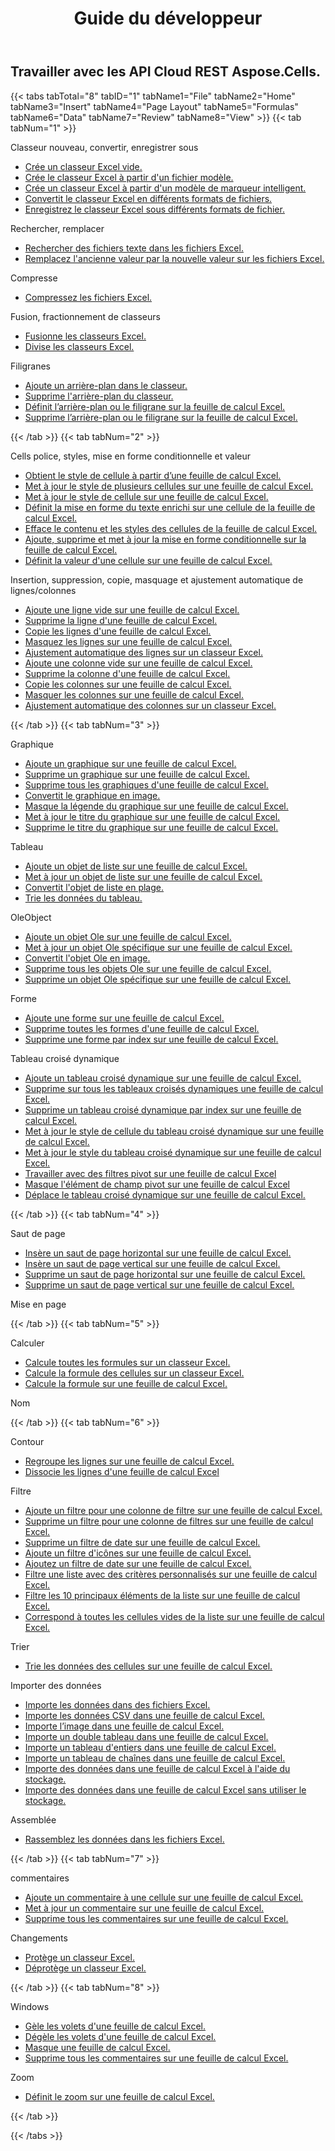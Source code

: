 ﻿---
title: Guide du développeur
second_title: Aspose.Cells Cloud Documen
type: docs
url: /fr/developer-guide/
aliases: [/developer-guide/v3.0/,/developer-guide-v3.0/]
keywords: How to use Aspose.Cells Cloud REST APIs. Office Excel 2013,  Office Excel 2016,  Office Excel 2019，office Excel 365
description: Ce guide du développeur décrit des scénarios pratiques et des conseils pour vous aider à utiliser des fonctionnalités spécifiques du Aspose.Cells for .NET, à obtenir une certaine apparence de document Excel ou à rendre possible un cas d'utilisation.
weight: 20
---
## Travailler avec les API Cloud REST Aspose.Cells.

{{< tabs tabTotal="8" tabID="1" tabName1="File" tabName2="Home" tabName3="Insert" tabName4="Page Layout" tabName5="Formulas" tabName6="Data" tabName7="Review" tabName8="View" >}}
{{< tab tabNum="1" >}}
<div class="row">
    <div class="col-md-6">
        <p>Classeur nouveau, convertir, enregistrer sous</p>
        <ul>
            <li><a href="/cells/fr/create-an-empty-excel-workbook/">Crée un classeur Excel vide.</a></li>
            <li><a href="/cells/fr/create-excel-workbook-from-a-template-file/">Crée le classeur Excel à partir d'un fichier modèle.</a></li>
            <li><a href="/cells/fr/create-excel-workbook-from-a-smartmarker-template/">Crée un classeur Excel à partir d'un modèle de marqueur intelligent.</a></li>
            <li><a href="/cells/fr/convert/">Convertit le classeur Excel en différents formats de fichiers.</a></li>
            <li><a href="/cells/fr/saveas-other-formats/">Enregistrez le classeur Excel sous différents formats de fichier.</a></li>
        </ul>
        <p>Rechercher, remplacer</p>
        <ul>
            <li><a href="/cells/fr/search/">Rechercher des fichiers texte dans les fichiers Excel.</a></li>
            <li><a href="/cells/fr/replace/">Remplacez l'ancienne valeur par la nouvelle valeur sur les fichiers Excel.</a></li>
        </ul>
        <p>Compresse</p>
        <ul>
            <li><a href="/cells/fr/compress/">Compressez les fichiers Excel.</a></li>
        </ul>
    </div>
    <div class="col-md-6">
        <p>Fusion, fractionnement de classeurs</p>
        <ul>
            <li><a href="/cells/fr/merge/">Fusionne les classeurs Excel.</a></li>
            <li><a href="/cells/fr/split/">Divise les classeurs Excel.</a></li>
        </ul>
        <p>Filigranes</p>
        <ul>
            <li><a href="/cells/fr/add-background-in-workbook/">Ajoute un arrière-plan dans le classeur.</a></li>
            <li><a href="/cells/fr/delete-background-in-workbook/">Supprime l'arrière-plan du classeur.</a></li>
            <li><a href="/cells/fr/set-background-or-watermark-for-excel-worksheet/">Définit l’arrière-plan ou le filigrane sur la feuille de calcul Excel.</a></li>
            <li><a href="/cells/fr/delete-background-or-watermark-of-excel-worksheet/">Supprime l’arrière-plan ou le filigrane sur la feuille de calcul Excel.</a></li>
        </ul>
    </div>
</div>
{{< /tab >}}
{{< tab tabNum="2" >}}
<div class="row">
    <div class="col-md-6">
        <p>Cells police, styles, mise en forme conditionnelle et valeur</p>
        <ul>
            <li><a href="/cells/fr/get-cell-style-from-a-worksheet/">Obtient le style de cellule à partir d’une feuille de calcul Excel.</a></li>
            <li><a href="/cells/fr/update-multiple-cells-style/">Met à jour le style de plusieurs cellules sur une feuille de calcul Excel.</a></li>
            <li><a href="/cells/fr/change-cell-style-in-excel-worksheet/">Met à jour le style de cellule sur une feuille de calcul Excel.</a></li>
            <li><a href="/cells/fr/apply-rich-text-formatting-to-a-cell/">Définit la mise en forme du texte enrichi sur une cellule de la feuille de calcul Excel.</a></li>
            <li><a href="/cells/fr/clear-contents-and-styles-of-cells-in-excel-worksheet/">Efface le contenu et les styles des cellules de la feuille de calcul Excel.</a></li>
            <li><a href="/cells/fr/working-with-conditional-formatting/">Ajoute, supprime et met à jour la mise en forme conditionnelle sur la feuille de calcul Excel.</a></li>
            <li><a href="/cells/fr/set-value-of-a-cell-in-a-worksheet/">Définit la valeur d'une cellule sur une feuille de calcul Excel.</a></li>
        </ul>
    </div>
    <div class="col-md-6">
        <p>Insertion, suppression, copie, masquage et ajustement automatique de lignes/colonnes</p>
        <ul>
            <li><a href="/cells/fr/add-an-empty-row-in-a-worksheet/">Ajoute une ligne vide sur une feuille de calcul Excel.</a></li>
            <li><a href="/cells/fr/delete-row-from-a-worksheet/">Supprime la ligne d'une feuille de calcul Excel.</a></li>
            <li><a href="/cells/fr/copy-rows-in-excel-worksheet/">Copie les lignes d'une feuille de calcul Excel.</a></li>
            <li><a href="/cells/fr/hide-rows-in-excel-worksheet/">Masquez les lignes sur une feuille de calcul Excel.</a></li>
            <li><a href="/cells/fr/auto-fit-rows-in-excel-workbooks/">Ajustement automatique des lignes sur un classeur Excel.</a></li>
            <li><a href="/cells/fr/columns/add/">Ajoute une colonne vide sur une feuille de calcul Excel.</a></li>
            <li><a href="/cells/fr/columns/delete/">Supprime la colonne d'une feuille de calcul Excel.</a></li>
            <li><a href="/cells/fr/columns/copy/">Copie les colonnes sur une feuille de calcul Excel.</a></li>
            <li><a href="/cells/fr/columns/hide/">Masquer les colonnes sur une feuille de calcul Excel.</a></li>
            <li><a href="/cells/fr/columns/autofit/">Ajustement automatique des colonnes sur un classeur Excel.</a></li>
        </ul>
    </div>
</div>
{{< /tab >}}
{{< tab tabNum="3" >}}
<div class="row">
    <div class="col-md-6">
        <p>Graphique</p>
        <ul>
            <li><a href="/cells/fr/add-a-chart-in-a-worksheet/">Ajoute un graphique sur une feuille de calcul Excel.</a></li>
            <li><a href="/cells/fr/delete-a-chart-from-a-worksheet/">Supprime un graphique sur une feuille de calcul Excel.</a></li>
            <li><a href="/cells/fr/delete-all-charts-from-a-worksheet/">Supprime tous les graphiques d'une feuille de calcul Excel.</a></li>
            <li><a href="/cells/fr/convert-chart-to-image/">Convertit le graphique en image.</a></li>
            <li><a href="/cells/fr/hide-chart-legend-in-a-worksheet/">Masque la légende du graphique sur une feuille de calcul Excel.</a></li>
            <li><a href="/cells/fr/update-chart-title-in-excel-worksheet/">Met à jour le titre du graphique sur une feuille de calcul Excel.</a></li>
            <li><a href="/cells/fr/delete-chart-title-in-a-worksheet/">Supprime le titre du graphique sur une feuille de calcul Excel.</a></li>
        </ul>
        <p>Tableau</p>
        <ul>
            <li><a href="/cells/fr/add-a-list-object-or-table-inside-the-worksheet/">Ajoute un objet de liste sur une feuille de calcul Excel.</a></li>
            <li><a href="/cells/fr/update-a-list-object-or-table-inside-the-worksheet/">Met à jour un objet de liste sur une feuille de calcul Excel.</a></li>
            <li><a href="/cells/fr/convert-list-object-or-table-to-range/">Convertit l'objet de liste en plage.</a></li>
            <li><a href="/cells/fr/sort-table-data/">Trie les données du tableau.</a></li>
        </ul>
        <p>OleObject</p>
        <ul>
            <li><a href="/cells/fr/add-oleobject-to-excel-worksheet/">Ajoute un objet Ole sur une feuille de calcul Excel.</a></li>
            <li><a href="/cells/fr/update-a-specific-oleobject-from-excel-worksheet/">Met à jour un objet Ole spécifique sur une feuille de calcul Excel.</a></li>
            <li><a href="/cells/fr/convert-oleobject-to-image/">Convertit l'objet Ole en image.</a></li>
            <li><a href="/cells/fr/delete-all-oleobjects-from-excel-worksheet/">Supprime tous les objets Ole sur une feuille de calcul Excel.</a></li>
            <li><a href="/cells/fr/delete-a-specific-oleobject-from-excel-worksheet/">Supprime un objet Ole spécifique sur une feuille de calcul Excel.</a></li>
        </ul>
    </div>
    <div class="col-md-6">
        <p>Forme</p>
        <ul>
            <li><a href="/cells/fr/add-a-shape-inside-the-worksheet/">Ajoute une forme sur une feuille de calcul Excel.</a></li>
            <li><a href="/cells/fr/delete-all-shapes-inside-the-worksheet/">Supprime toutes les formes d'une feuille de calcul Excel.</a></li>
            <li><a href="/cells/fr/delete-a-shape-by-index-inside-the-worksheet/">Supprime une forme par index sur une feuille de calcul Excel.</a></li>
        </ul>
        <p>Tableau croisé dynamique</p>
        <ul>
            <li><a href="/cells/fr/add-a-pivot-table-in-a-worksheet/">Ajoute un tableau croisé dynamique sur une feuille de calcul Excel.</a></li>
            <li><a href="/cells/fr/delete-worksheet-pivot-tables/">Supprime sur tous les tableaux croisés dynamiques une feuille de calcul Excel.</a></li>
            <li><a href="/cells/fr/delete-worksheet-pivot-table-by-index/">Supprime un tableau croisé dynamique par index sur une feuille de calcul Excel.</a></li>
            <li><a href="/cells/fr/update-cell-style-for-pivot-table/">Met à jour le style de cellule du tableau croisé dynamique sur une feuille de calcul Excel.</a></li>
            <li><a href="/cells/fr/update-style-for-pivot-table/">Met à jour le style du tableau croisé dynamique sur une feuille de calcul Excel.</a></li>
            <li><a href="/cells/fr/working-with-pivot-filters/">Travailler avec des filtres pivot sur une feuille de calcul Excel</a></li>
            <li><a href="/cells/fr/hide-pivot-field-item/">Masque l'élément de champ pivot sur une feuille de calcul Excel</a></li>
            <li><a href="/cells/fr/move-pivot-table/">Déplace le tableau croisé dynamique sur une feuille de calcul Excel.</a></li>
        </ul>
    </div>
</div>
{{< /tab >}}
{{< tab tabNum="4" >}}
<div class="row">
    <div class="col-md-6">
        <p>Saut de page</p>
        <ul>
            <li><a href="/cells/fr/insert-horizontal-page-break-inside-worksheet/">Insère un saut de page horizontal sur une feuille de calcul Excel.</a></li>
            <li><a href="/cells/fr/insert-vertical-page-break-inside-worksheet/">Insère un saut de page vertical sur une feuille de calcul Excel.</a></li>
            <li><a href="/cells/fr/delete-horizontal-page-break-inside-worksheet/">Supprime un saut de page horizontal sur une feuille de calcul Excel.</a></li>
            <li><a href="/cells/fr/delete-vertical-page-break-inside-worksheet/">Supprime un saut de page vertical sur une feuille de calcul Excel.</a></li>
        </ul>
    </div>
    <div class="col-md-6">
        <p>Mise en page</p>
        <ul>
        </ul>
    </div>
</div>
{{< /tab >}}
{{< tab tabNum="5" >}}
<div class="row">
    <div class="col-md-6">
        <p>Calculer</p>
        <ul>
            <li><a href="/cells/fr/calculate-all-formulas-in-a-workbook/">Calcule toutes les formules sur un classeur Excel.</a></li>
            <li><a href="/cells/fr/calculate-cells-formula/">Calcule la formule des cellules sur un classeur Excel.</a></li>
            <li><a href="/cells/fr/calculate-formula-in-a-worksheet/">Calcule la formule sur une feuille de calcul Excel.</a></li>
        </ul>
    </div>
    <div class="col-md-6">
        <p>Nom</p>
        <ul>
        </ul>
    </div>
</div>
{{< /tab >}}
{{< tab tabNum="6" >}}
<div class="row">
    <div class="col-md-6">
        <p>Contour</p>
        <ul>
            <li><a href="/cells/fr/group-rows-in-excel-worksheet/">Regroupe les lignes sur une feuille de calcul Excel.</a></li>
            <li><a href="/cells/fr/ungroup-rows-in-excel-worksheet/">Dissocie les lignes d'une feuille de calcul Excel</a></li>
        </ul>
        <p>Filtre</p>
        <ul>
            <li><a href="/cells/fr/add-a-filter-for-a-filter-column/">Ajoute un filtre pour une colonne de filtre sur une feuille de calcul Excel.</a></li>
            <li><a href="/cells/fr/delete-a-filter-for-a-filter-column/">Supprime un filtre pour une colonne de filtres sur une feuille de calcul Excel.</a></li>
            <li><a href="/cells/fr/remove-a-date-filter/">Supprime un filtre de date sur une feuille de calcul Excel.</a></li>
            <li><a href="/cells/fr/add-an-icon-filter/">Ajoute un filtre d'icônes sur une feuille de calcul Excel.</a></li>
            <li><a href="/cells/fr/add-date-filter-in-a-worksheet/">Ajoutez un filtre de date sur une feuille de calcul Excel.</a></li>
            <li><a href="/cells/fr/filter-data-by-using-an-autofilter/">Filtre une liste avec des critères personnalisés sur une feuille de calcul Excel.</a></li>
            <li><a href="/cells/fr/filter-the-top-10-items-in-the-list/">Filtre les 10 principaux éléments de la liste sur une feuille de calcul Excel.</a></li>
            <li><a href="/cells/fr/match-all-blank-cells-in-the-list/">Correspond à toutes les cellules vides de la liste sur une feuille de calcul Excel.</a></li>
        </ul>
            <p>Trier</p>
        <ul>
            <li><a href="/cells/fr/sort-worksheet-data/">Trie les données des cellules sur une feuille de calcul Excel.</a></li>
        </ul>
    </div>
    <div class="col-md-6">
        <p>Importer des données</p>
        <ul>
            <li><a href="/cells/fr/import/">Importe les données dans des fichiers Excel.</a></li>
            <li><a href="/cells/fr/import-csv-data-into-worksheet/">Importe les données CSV dans une feuille de calcul Excel.</a></li>
            <li><a href="/cells/fr/import/picture/">Importe l’image dans une feuille de calcul Excel.</a></li>
            <li><a href="/cells/fr/import/double-array/">Importe un double tableau dans une feuille de calcul Excel.</a></li>
            <li><a href="/cells/fr/import/integer-array/">Importe un tableau d'entiers dans une feuille de calcul Excel.</a></li>
            <li><a href="/cells/fr/import/string-array/">Importe un tableau de chaînes dans une feuille de calcul Excel.</a></li>
            <li><a href="/cells/fr/import/with-using-storage/">Importe des données dans une feuille de calcul Excel à l'aide du stockage.</a></li>
            <li><a href="/cells/fr/import/without-using-storage/">Importe des données dans une feuille de calcul Excel sans utiliser le stockage.</a></li>
        </ul>
        <p>Assemblée</p>
        <ul>
            <li><a href="/cells/fr/assembly/">Rassemblez les données dans les fichiers Excel.</a></li>
        </ul>
    </div>
</div>
{{< /tab >}}
{{< tab tabNum="7" >}}
<div class="row">
    <div class="col-md-6">
        <p>commentaires</p>
        <ul>
            <li><a href="/cells/fr/add-a-comment-to-a-cell-in-a-worksheet/">Ajoute un commentaire à une cellule sur une feuille de calcul Excel.</a></li>
            <li><a href="/cells/fr/update-a-comment-in-excel-workbook/">Met à jour un commentaire sur une feuille de calcul Excel.</a></li>
            <li><a href="/cells/fr/delete-all-comments-in-a-worksheet/">Supprime tous les commentaires sur une feuille de calcul Excel.</a></li>
        </ul>
    </div>
    <div class="col-md-6">
        <p>Changements</p>
        <ul>
            <li><a href="/cells/fr/protect-excel-workbooks/">Protège un classeur Excel.</a></li>
            <li><a href="/cells/fr/unprotect-excel-workbooks/">Déprotège un classeur Excel.</a></li>
        </ul>
    </div>
</div>
{{< /tab >}}
{{< tab tabNum="8" >}}
<div class="row">
    <div class="col-md-6">
        <p>Windows</p>
        <ul>
            <li><a href="/cells/fr/freeze-panes-in-excel-worksheet/">Gèle les volets d'une feuille de calcul Excel.</a></li>
            <li><a href="/cells/fr/unfreeze-panes-in-excel-worksheet/">Dégèle les volets d'une feuille de calcul Excel.</a></li>
            <li><a href="/cells/fr/hide-excel-worksheets/">Masque une feuille de calcul Excel.</a></li>
            <li><a href="/cells/fr/unhide-excel-worksheets/">Supprime tous les commentaires sur une feuille de calcul Excel.</a></li>
        </ul>
    </div>
    <div class="col-md-6">
        <p>Zoom</p>
        <ul>
            <li><a href="/cells/fr/set-zoom-in-excel-worksheet/">Définit le zoom sur une feuille de calcul Excel.</a></li>
        </ul>
    </div>
</div>
{{< /tab >}}

{{< /tabs >}}
